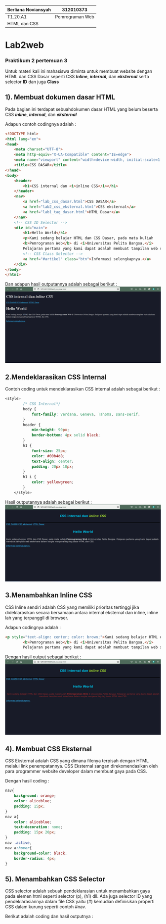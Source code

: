 |  Berliana Noviansyah  |     312010373     |
|-----------------------|-------------------|
|        T1.20.A1       |  Pemrograman Web  |
|                 HTML dan CSS              |

# Lab2web
### Praktikum 2 pertemuan 3
Untuk materi kali ini mahasiswa diminta untuk membuat website dengan HTML dan CSS Dasar seperti CSS ***Inline***, ***internal***, dan ***eksternal*** serta selector **ID** dan juga **Class**

## 1). Membuat dokumen dasar HTML
Pada bagian ini terdapat sebuahdokumen dasar HTML yang belum beserta CSS ***inline***, ***internal***, dan ***eksternal***

Adapun contoh codingnya adalah :
```html
<!DOCTYPE html>
<html lang="en">
<head>
    <meta charset="UTF-8">
    <meta http-equiv="X-UA-Compatible" content="IE=edge">
    <meta name="viewport" content="width=device-width, initial-scale=1.0">
    <title>CSS DASAR</title>
</head>
<body>
    <header>
        <h1>CSS internal dan <i>inline CSS</i></h1>        
    </header>
    <nav>
        <a href="lab_css_dasar.html">CSS DASAR</a>
        <a href="lab2_css_eksternal.html">CSS eksternal</a>
        <a href="lab1_tag_dasar.html">HTML Dasar</a>
    </nav>
    <!-- CSS ID Selector -->
    <div id="main">
        <h1>Hello World</h1>
        <p>Kami sedang belajar HTML dan CSS Dasar, pada mata kuliah 
        <b>Pemrograman Web</b> di <i>Universitas Pelita Bangsa.</i> 
        Pelajaran pertama yang kami dapat adalah membuat tampilan web sederhana dalam rangka mengenal tag-tag dasar HTML dan CSS.</p>
        <!-- CSS Class Selector -->
        <a href="#artikel" class="btn">Informasi selengkapnya.</a>
    </div>
</body>
</html>
```

Dan adapun hasil outputannya adalah sebagai berikut :
![menambahkan_dokumen_html](img/1.png)

## 2.Mendeklarasikan CSS Internal
Contoh coding untuk mendeklarasikan CSS internal adalah sebagai berikut :
```css
<style>
        /* CSS Internal*/
        body {
            font-family: Verdana, Geneva, Tahoma, sans-serif;
        }
        header {
            min-height: 90px;
            border-bottom: 4px solid black;
        }
        h1 {
            font-size: 25px;
            color: #00b4d8;
            text-align: center;
            padding: 20px 10px;
        }
        h1 i {
            color: yellowgreen;
        }
    </style>
```
Hasil outputannya adalah sebagai berikut :
![menambahkan_css_internal](img/css_internal.png)

## 3.Menambahkan Inline CSS
CSS Inline sendiri adalah CSS yang memiliki prioritas tertinggi jika dideklarasikan secara bersamaan antara internal eksternal dan inline, inline lah yang terpanggil di browser.

Adapun codingnya adalah :
```html
<p style="text-align: center; color: brown;">Kami sedang belajar HTML dan CSS Dasar, pada mata kuliah 
        <b>Pemrograman Web</b> di <i>Universitas Pelita Bangsa.</i> 
        Pelajaran pertama yang kami dapat adalah membuat tampilan web sederhana dalam rangka mengenal tag-tag dasar HTML dan CSS.</p>
```

Dengan hasil output sebagai berikut :
![menambahkan_css_inline](img/css_inline.png)

## 4). Membuat CSS Eksternal
CSS Eksternal adalah CSS yang dimana filenya terpisah dengan HTML melalui link penempatannya. CSS Eksternal sangan direkomendasikan oleh para programmer website developer dalam membuat gaya pada CSS.

Dengan hasil coding :
```css
nav{
    background: orange;
    color: aliceblue;
    padding: 15px;
}
nav a{
    color: aliceblue;
    text-decoration: none;
    padding: 15px 20px;
}
nav .active,
nav a:hover{
    background-color: black;
    border-radius: 4px;
}
```

## 5). Menambahkan CSS Selector
CSS selector adalah sebuah pendeklarasian untuk menambahkan gaya pada elemen html seperti selector (p), (h1) dll. Ada juga selector ID yang pendeklarasiannya dalam file CSS yaitu (#) kemudian definisikan properti CSS dalam kurung seperti contoh #nav.

Berikut adalah coding dan hasil outputnya :

